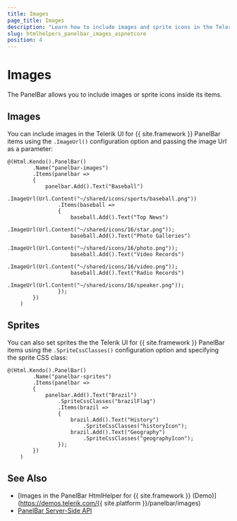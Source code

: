 ```yaml
---
title: Images
page_title: Images
description: "Learn how to include images and sprite icons in the Telerik UI PanelBar component for {{ site.framework }}."
slug: htmlhelpers_panelbar_images_aspnetcore
position: 4
---
```


# Images 

The PanelBar allows you to include images or sprite icons inside its items.

## Images

You can include images in the Telerik UI for {{ site.framework }} PanelBar items using the `.ImageUrl()` configuration option and passing the image Url as a parameter:

```HtmlHelper
@(Html.Kendo().PanelBar()
        .Name("panelbar-images")
        .Items(panelbar =>
        {
            panelbar.Add().Text("Baseball")
                .ImageUrl(Url.Content("~/shared/icons/sports/baseball.png"))
                .Items(baseball =>
                {
                    baseball.Add().Text("Top News")
                        .ImageUrl(Url.Content("~/shared/icons/16/star.png"));
                    baseball.Add().Text("Photo Galleries")
                        .ImageUrl(Url.Content("~/shared/icons/16/photo.png"));
                    baseball.Add().Text("Video Records")
                        .ImageUrl(Url.Content("~/shared/icons/16/video.png"));
                    baseball.Add().Text("Radio Records")
                        .ImageUrl(Url.Content("~/shared/icons/16/speaker.png"));
                });
        })
    )

```

## Sprites

You can also set sprites the the Telerik UI for {{ site.framework }} PanelBar items using the `.SpriteCssClasses()` configuration option and specifying the sprite CSS class: 

```HtmlHelper
@(Html.Kendo().PanelBar()
        .Name("panelbar-sprites")
        .Items(panelbar =>
        {
            panelbar.Add().Text("Brazil")
                .SpriteCssClasses("brazilFlag")
                .Items(brazil =>
                {
                    brazil.Add().Text("History")
                        .SpriteCssClasses("historyIcon");
                    brazil.Add().Text("Geography")
                        .SpriteCssClasses("geographyIcon");
                });
        })
    )
```

## See Also

* [Images in the PanelBar HtmlHelper for {{ site.framework }} (Demo)](https://demos.telerik.com/{{ site.platform }}/panelbar/images)
* [PanelBar Server-Side API](/api/panelbar)
